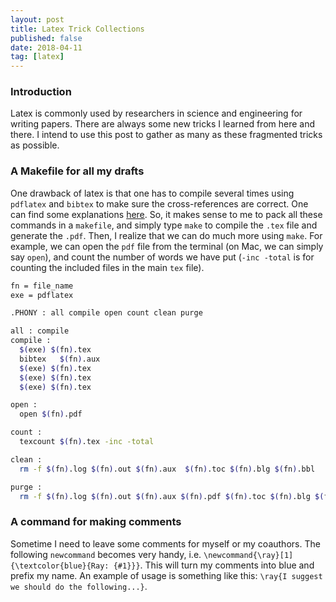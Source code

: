 ```yaml
---
layout: post
title: Latex Trick Collections
published: false
date: 2018-04-11
tag: [latex]
---
```


### Introduction
Latex is commonly used by researchers in science and engineering for writing papers.
There are always some new tricks I learned from here and there. 
I intend to use this post to gather as many as these fragmented tricks as possible.


### A Makefile for all my drafts
One drawback of latex is that one has to compile several times using `pdflatex`
and `bibtex` to make sure the cross-references are correct. One can find some 
explanations [here](https://tex.stackexchange.com/questions/342464/using-bibtex-and-pdflatex-why-are-three-latex-runs-needed).
So, it makes sense to me to pack all these commands in a `makefile`, and simply 
type `make` to compile the `.tex` file and generate the `.pdf`. Then, I realize 
that we can do much more using `make`. For example, we can open the `pdf` file 
from the terminal (on Mac, we can simply say `open`), and count the number of
words we have put (`-inc -total` is for counting the included files in the main 
`tex` file).

``` bash
fn = file_name
exe = pdflatex

.PHONY : all compile open count clean purge

all : compile
compile :
  $(exe) $(fn).tex
  bibtex   $(fn).aux
  $(exe) $(fn).tex
  $(exe) $(fn).tex
  $(exe) $(fn).tex

open :
  open $(fn).pdf

count :
  texcount $(fn).tex -inc -total

clean :
  rm -f $(fn).log $(fn).out $(fn).aux  $(fn).toc $(fn).blg $(fn).bbl

purge :
  rm -f $(fn).log $(fn).out $(fn).aux $(fn).pdf $(fn).toc $(fn).blg $(fn).bbl
```

### A command for making comments
Sometime I need to leave some comments for myself or my coauthors. 
The following `newcommand` becomes very handy, i.e. 
`\newcommand{\ray}[1]{\textcolor{blue}{Ray: {#1}}}`. This will turn my comments
into blue and prefix my name. An example of usage is something like this: 
`\ray{I suggest we should do the following...}`.


